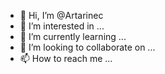 - 👋 Hi, I’m @Artarinec
- 👀 I’m interested in ...
- 🌱 I’m currently learning ...
- 💞️ I’m looking to collaborate on ...
- 📫 How to reach me ...

<!---
Artarinec/Artarinec is a ✨ special ✨ repository because its `README.md` (this file) appears on your GitHub profile.
You can click the Preview link to take a look at your changes.
--->

